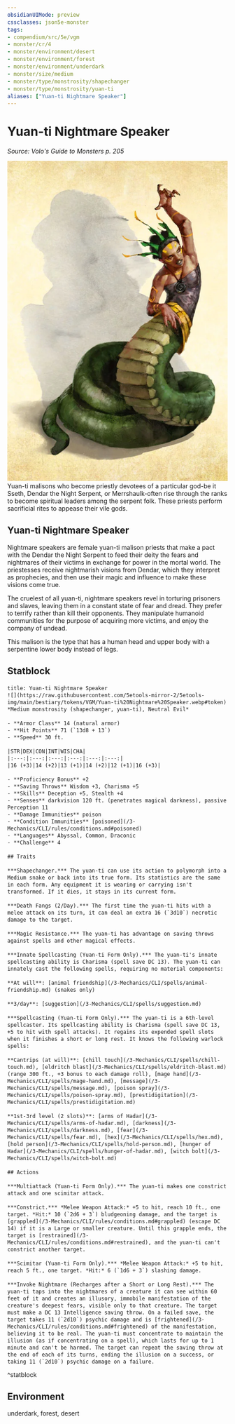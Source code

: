 ```yaml
---
obsidianUIMode: preview
cssclasses: json5e-monster
tags:
- compendium/src/5e/vgm
- monster/cr/4
- monster/environment/desert
- monster/environment/forest
- monster/environment/underdark
- monster/size/medium
- monster/type/monstrosity/shapechanger
- monster/type/monstrosity/yuan-ti
aliases: ["Yuan-ti Nightmare Speaker"]
---
```

# Yuan-ti Nightmare Speaker
*Source: Volo's Guide to Monsters p. 205*  

![](https://raw.githubusercontent.com/5etools-mirror-2/5etools-img/main/bestiary/VGM/Yuan-ti%20Nightmare%20Speaker.webp#right)  
Yuan-ti malisons who become priestly devotees of a particular god-be it Sseth, Dendar the Night Serpent, or Merrshaulk-often rise through the ranks to become spiritual leaders among the serpent folk. These priests perform sacrificial rites to appease their vile gods.

## Yuan-ti Nightmare Speaker

Nightmare speakers are female yuan-ti malison priests that make a pact with the Dendar the Night Serpent to feed their deity the fears and nightmares of their victims in exchange for power in the mortal world. The priestesses receive nightmarish visions from Dendar, which they interpret as prophecies, and then use their magic and influence to make these visions come true.

The cruelest of all yuan-ti, nightmare speakers revel in torturing prisoners and slaves, leaving them in a constant state of fear and dread. They prefer to terrify rather than kill their opponents. They manipulate humanoid communities for the purpose of acquiring more victims, and enjoy the company of undead.

This malison is the type that has a human head and upper body with a serpentine lower body instead of legs.


## Statblock

```ad-statblock
title: Yuan-ti Nightmare Speaker
![](https://raw.githubusercontent.com/5etools-mirror-2/5etools-img/main/bestiary/tokens/VGM/Yuan-ti%20Nightmare%20Speaker.webp#token)
*Medium monstrosity (shapechanger, yuan-ti), Neutral Evil*

- **Armor Class** 14 (natural armor)
- **Hit Points** 71 (`13d8 + 13`) 
- **Speed** 30 ft.

|STR|DEX|CON|INT|WIS|CHA|
|:---:|:---:|:---:|:---:|:---:|:---:|
|16 (+3)|14 (+2)|13 (+1)|14 (+2)|12 (+1)|16 (+3)|

- **Proficiency Bonus** +2
- **Saving Throws** Wisdom +3, Charisma +5
- **Skills** Deception +5, Stealth +4
- **Senses** darkvision 120 ft. (penetrates magical darkness), passive Perception 11
- **Damage Immunities** poison
- **Condition Immunities** [poisoned](/3-Mechanics/CLI/rules/conditions.md#poisoned)
- **Languages** Abyssal, Common, Draconic
- **Challenge** 4

## Traits

***Shapechanger.*** The yuan-ti can use its action to polymorph into a Medium snake or back into its true form. Its statistics are the same in each form. Any equipment it is wearing or carrying isn't transformed. If it dies, it stays in its current form.

***Death Fangs (2/Day).*** The first time the yuan-ti hits with a melee attack on its turn, it can deal an extra 16 (`3d10`) necrotic damage to the target.

***Magic Resistance.*** The yuan-ti has advantage on saving throws against spells and other magical effects.

***Innate Spellcasting (Yuan-ti Form Only).*** The yuan-ti's innate spellcasting ability is Charisma (spell save DC 13). The yuan-ti can innately cast the following spells, requiring no material components:

**At will**: [animal friendship](/3-Mechanics/CLI/spells/animal-friendship.md) (snakes only)

**3/day**: [suggestion](/3-Mechanics/CLI/spells/suggestion.md)

***Spellcasting (Yuan-ti Form Only).*** The yuan-ti is a 6th-level spellcaster. Its spellcasting ability is Charisma (spell save DC 13, +5 to hit with spell attacks). It regains its expended spell slots when it finishes a short or long rest. It knows the following warlock spells:

**Cantrips (at will)**: [chill touch](/3-Mechanics/CLI/spells/chill-touch.md), [eldritch blast](/3-Mechanics/CLI/spells/eldritch-blast.md) (range 300 ft., +3 bonus to each damage roll), [mage hand](/3-Mechanics/CLI/spells/mage-hand.md), [message](/3-Mechanics/CLI/spells/message.md), [poison spray](/3-Mechanics/CLI/spells/poison-spray.md), [prestidigitation](/3-Mechanics/CLI/spells/prestidigitation.md)

**1st-3rd level (2 slots)**: [arms of Hadar](/3-Mechanics/CLI/spells/arms-of-hadar.md), [darkness](/3-Mechanics/CLI/spells/darkness.md), [fear](/3-Mechanics/CLI/spells/fear.md), [hex](/3-Mechanics/CLI/spells/hex.md), [hold person](/3-Mechanics/CLI/spells/hold-person.md), [hunger of Hadar](/3-Mechanics/CLI/spells/hunger-of-hadar.md), [witch bolt](/3-Mechanics/CLI/spells/witch-bolt.md)

## Actions

***Multiattack (Yuan-ti Form Only).*** The yuan-ti makes one constrict attack and one scimitar attack.

***Constrict.*** *Melee Weapon Attack:* +5 to hit, reach 10 ft., one target. *Hit:* 10 (`2d6 + 3`) bludgeoning damage, and the target is [grappled](/3-Mechanics/CLI/rules/conditions.md#grappled) (escape DC 14) if it is a Large or smaller creature. Until this grapple ends, the target is [restrained](/3-Mechanics/CLI/rules/conditions.md#restrained), and the yuan-ti can't constrict another target.

***Scimitar (Yuan-ti Form Only).*** *Melee Weapon Attack:* +5 to hit, reach 5 ft., one target. *Hit:* 6 (`1d6 + 3`) slashing damage.

***Invoke Nightmare (Recharges after a Short or Long Rest).*** The yuan-ti taps into the nightmares of a creature it can see within 60 feet of it and creates an illusory, immobile manifestation of the creature's deepest fears, visible only to that creature. The target must make a DC 13 Intelligence saving throw. On a failed save, the target takes 11 (`2d10`) psychic damage and is [frightened](/3-Mechanics/CLI/rules/conditions.md#frightened) of the manifestation, believing it to be real. The yuan-ti must concentrate to maintain the illusion (as if concentrating on a spell), which lasts for up to 1 minute and can't be harmed. The target can repeat the saving throw at the end of each of its turns, ending the illusion on a success, or taking 11 (`2d10`) psychic damage on a failure.
```
^statblock

## Environment

underdark, forest, desert